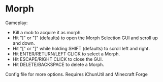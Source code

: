 Morph
====================

Gameplay:

- Kill a mob to acquire it as morph.
- Hit "[" or "]" (defaults) to open the Morph Selection GUI and scroll up and down.
- Hit "[" or "]" while holding SHIFT (defaults) to scroll left and right.
- Hit ENTER/RETURN/LEFT CLICK to select a Morph.
- Hit ESCAPE/RIGHT CLICK to close the GUI.
- Hit DELETE/BACKSPACE to delete a Morph.

Config file for more options.
Requires iChunUtil and Minecraft Forge
